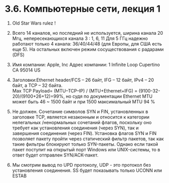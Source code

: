 # 3.6. Компьютерные сети, лекция 1

1. Old Star Wars rulez !

1. Всего 14 каналов, но последний не используется, ширина канала 20 Мгц, непересекающихся канала 3 : 1, 6, 11
Для 5 ГГц надежно работают только 4 канала: 36/40/44/48 (для Европы, для США есть еще 5). На остальных включен режим сосуществования с радарами (DFS)

1. Имя компании:	Apple, Inc    Адрес компании:	1 Infinite Loop Cupertino CA 95014 US

1. Заголовки:Ethernet header/FCS – 26 байт, IFG – 12 байт, IPv4 – 20 байт, а TCP – 32 байта.   
Max TCP Payload= (MTU–TCP–IP) / (MTU+Ethernet+IFG) = (9100-32-20)/(9100+26+12)=99%, но судя по документации Ethernet MTU может быть 46 ~ 1500 байт и при 1500 максимальный MTU 94 %

1. Не должен. Сочетание символов SYN и FIN, установленных в заголовке TCP, является незаконным и относится к категории нелегальных /ненормальных сочетаний флагов, 
поскольку оно требует как установления соединения (через SYN), так и завершения соединения (через FIN). Установка флагов SYN и FIN позволяет пакету пройти через статический фильтр пакетов, 
так как такие фильтры блокируют только SYN-пакеты. Однако если такой пакет поступит на открытый порт Windows или UNIX-системы, то в ответ будет отправлен SYN/ACK-пакет.

1. Мы смотрим вывод по UPD протоколу, UDP - это протокол без установления соединения. SS будет показывать только UCONN или ESTAB
